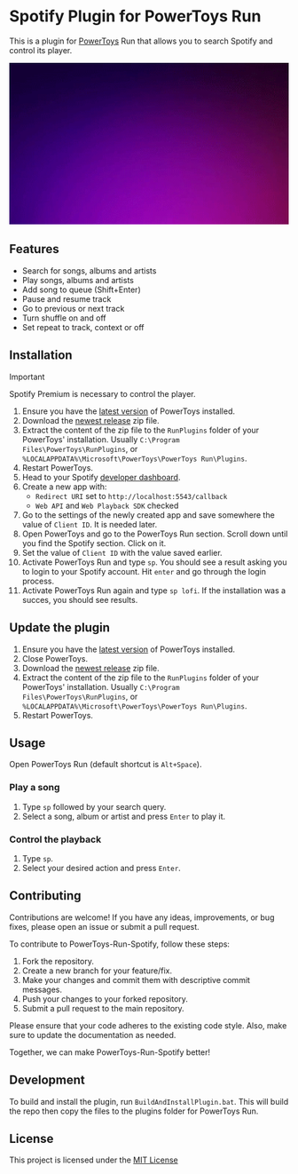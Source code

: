 # Spotify Plugin for PowerToys Run

This is a plugin for [PowerToys](https://github.com/microsoft/PowerToys) Run that allows you to search Spotify and control its player.

<p align="center">
    <img src="./demo.gif" width="760" />
</p>

## Features

- Search for songs, albums and artists
- Play songs, albums and artists
- Add song to queue (Shift+Enter)
- Pause and resume track
- Go to previous or next track
- Turn shuffle on and off
- Set repeat to track, context or off

## Installation

> [!IMPORTANT]
> Spotify Premium is necessary to control the player.

1. Ensure you have the [latest version](https://github.com/microsoft/PowerToys/releases/latest) of PowerToys installed.
2. Download the [newest release](https://github.com/waaverecords/PowerToys-Run-Spotify/releases/latest) zip file.
3. Extract the content of the zip file to the `RunPlugins` folder of your PowerToys' installation. Usually `C:\Program Files\PowerToys\RunPlugins`, or `%LOCALAPPDATA%\Microsoft\PowerToys\PowerToys Run\Plugins`.
4. Restart PowerToys.
5. Head to your Spotify [developer dashboard](https://developer.spotify.com/).
6. Create a new app with:
    - `Redirect URI` set to `http://localhost:5543/callback`
    - `Web API` and `Web Playback SDK` checked
7. Go to the settings of the newly created app and save somewhere the value of `Client ID`. It is needed later.
8. Open PowerToys and go to the PowerToys Run section. Scroll down until you find the Spotify section. Click on it.
9. Set the value of `Client ID` with the value saved earlier.
10. Activate PowerToys Run and type `sp`. You should see a result asking you to login to your Spotify account. Hit `enter` and go through the login process.
11. Activate PowerToys Run again and type `sp lofi`. If the installation was a succes, you should see results.

## Update the plugin

1. Ensure you have the [latest version](https://github.com/microsoft/PowerToys/releases/latest) of PowerToys installed.
2. Close PowerToys.
2. Download the [newest release](https://github.com/waaverecords/PowerToys-Run-Spotify/releases/latest) zip file.
3. Extract the content of the zip file to the `RunPlugins` folder of your PowerToys' installation. Usually `C:\Program Files\PowerToys\RunPlugins`, or `%LOCALAPPDATA%\Microsoft\PowerToys\PowerToys Run\Plugins`.
4. Restart PowerToys.

## Usage

Open PowerToys Run (default shortcut is ```Alt+Space```).

### Play a song

1. Type ```sp``` followed by your search query.
2. Select a song, album or artist and press ```Enter``` to play it.

### Control the playback

1. Type ```sp```.
2. Select your desired action and press ```Enter```.

## Contributing

Contributions are welcome! If you have any ideas, improvements, or bug fixes, please open an issue or submit a pull request.

To contribute to PowerToys-Run-Spotify, follow these steps:

1. Fork the repository.
2. Create a new branch for your feature/fix.
3. Make your changes and commit them with descriptive commit messages.
4. Push your changes to your forked repository.
5. Submit a pull request to the main repository.

Please ensure that your code adheres to the existing code style. Also, make sure to update the documentation as needed.

Together, we can make PowerToys-Run-Spotify better!

## Development

To build and install the plugin, run `BuildAndInstallPlugin.bat`. This will build the repo then copy the files to the plugins folder for PowerToys Run.

## License

This project is licensed under the [MIT License](LICENSE)